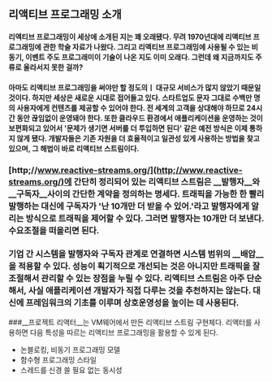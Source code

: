 ## 리액티브 프로그래밍 소개
#### 리엑티브 프로그래밍이 세상에 소개된 지는 꽤 오래됐다. 무려 1970년대에 리액티브 프로그래밍에 관한 학술 자료가 나왔다. 그리고 리액티브 프로그래밍에 사용될 수 있는 비동기, 이벤트 주도 프로그래미이 기술이 나온 지도 이미 오래다. 그런데 왜 지금까지도 주류로 올라서지 못한 걸까?
#### 아마도 리액티브 프로그래밍을 써야만 할 정도의ㅣ 대규모 서비스가 많지 않았기 때문일 것이다. 하지만 세상은 새로운 시대로 접어들고 있다. 스타트업도 문자 그대로 수백만 명의 사용자에게 컨텐츠를 제공할 수 있어야 한다. 전 세계의 고객을 상대해야 하므로 24시간 동안 끊임없이 운영돼야 한다. 또한 클라우드 환경에서 애플리케이션을 운영하는 것이 보편화되고 있어서 '문제가 생기면 서버를 더 투입하면 된다' 같은 예전 방식은 이제 통하지 않게 됐다. 개발자들은 기존 자원을 더 효율적이고 일관성 있게 사용하는 방법을 찾고 있으며, 그 해법이 바로 **리액티브 스트림**이다.
### [http;//www.reactive-streams.org/](http;//www.reactive-streams.org/)에 간단히 정리되어 있는 리액티브 스트림은 __발행자__와 __구독자__사이의 간단한 계약을 정의하는 명세다. 트래픽을 가능한 한 빨리 발행하는 대신에 구독자가 '난  10개만 더 받을 수 있어.'라고 발행자에게 알리는 방식으로 트래픽을 제어할 수 있다. 그러면 발행자는 10개만 더 보낸다. 수요조절을 떠올리면 된다.
### 기업 간 시스템을 발행자와 구독자 관계로 연결하면 시스템 범위의 __배압__을 적용할 수 있다. 성능이 획기적으로 개선되는 것은 아니지만 트래픽을 잘 조절해서 관리할 수 있는 장점을 누릴 수 있다. 리액티브 스트림은 아주 단순해서, 사실 애플리케이션 개발자가 직접 다루는 것을 추천하지는 않는다. 대신에 프레임워크의 기초를 이루며 상호운영성을 높이는 데 사용된다.
###__프로젝트 리액터__는 VM웨어에서 만든 리액티브 스트림 구현체다. 리액터를 사용하면 다음 특성을 따르는 리액티브 프로그래밍을 활용할 수 있게 된다.
- 논블로킹, 비동기 프로그래밍 모델
- 함수형 프로그래밍 스타일
- 스레드를 신경 쓸 필요 없는 동시성
